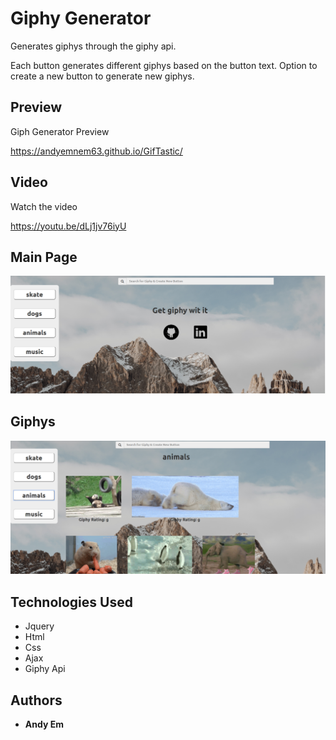 # Giphy Generator

Generates giphys through the giphy api.

Each button generates different giphys based on the button text.
Option to create a new button to generate new giphys.

## Preview
Giph Generator Preview

https://andyemnem63.github.io/GifTastic/

## Video

Watch the video

https://youtu.be/dLj1jv76iyU

## Main Page

![alt text](assets/images/gifPreview.png)

## Giphys

![alt text](assets/images/gifs.png)

## Technologies Used

* Jquery
* Html
* Css
* Ajax
* Giphy Api

## Authors

* **Andy Em**
